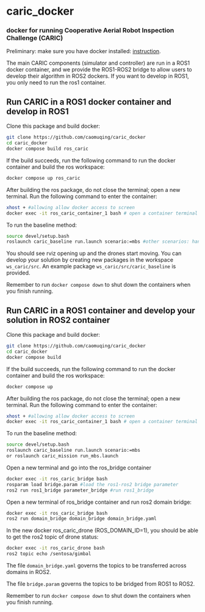 # caric_docker
### **docker for running Cooperative Aerial Robot Inspection Challenge (CARIC)**

Preliminary: make sure you have docker installed: [instruction](https://docs.docker.com/engine/install/ubuntu/).

The main CARIC components (simulator and controller) are run in a ROS1 docker container, and we provide the ROS1-ROS2 bridge to allow users to develop their algorithm in ROS2 dockers. If you want to develop in ROS1, you only need to run the ros1 container.

## Run CARIC in a ROS1 docker container and develop in ROS1
Clone this package and build docker:
```bash
git clone https://github.com/caomuqing/caric_docker
cd caric_docker
docker compose build ros_caric
```
If the build succeeds, run the following command to run the docker container and build the ros workspace:

```bash
docker compose up ros_caric
```
After building the ros package, do not close the terminal; open a new terminal. Run the following command to enter the container:

```bash
xhost + #allowing allow docker access to screen
docker exec -it ros_caric_container_1 bash # open a container terminal
```
To run the baseline method:
```bash
source devel/setup.bash
roslaunch caric_baseline run.launch scenario:=mbs #other scenarios: hangar, crane
```
You should see rviz opening up and the drones start moving. You can develop your solution by creating new packages in the workspace `ws_caric/src`. An example package `ws_caric/src/caric_baseline` is provided.

Remember to run `docker compose down` to shut down the containers when you finish running.


## Run CARIC in a ROS1 container and develop your solution in ROS2 container
Clone this package and build docker:
```bash
git clone https://github.com/caomuqing/caric_docker
cd caric_docker
docker compose build
```
If the build succeeds, run the following command to run the docker container and build the ros workspace:

```bash
docker compose up
```
After building the ros package, do not close the terminal; open a new terminal. Run the following command to enter the container:

```bash
xhost + #allowing allow docker access to screen
docker exec -it ros_caric_container_1 bash # open a container terminal
```
To run the baseline method:
```bash
source devel/setup.bash
roslaunch caric_baseline run.launch scenario:=mbs
or roslaunch caric_mission run_mbs.launch
```

Open a new terminal and go into the ros_bridge container
```bash
docker exec -it ros_caric_bridge bash
rosparam load bridge.param #load the ros1-ros2 bridge parameter
ros2 run ros1_bridge parameter_bridge #run ros1_bridge
```

Open a new terminal of ros_bridge container and run ros2 domain bridge:
```bash
docker exec -it ros_caric_bridge bash
ros2 run domain_bridge domain_bridge domain_bridge.yaml
```

In the new docker ros_caric_drone (ROS_DOMAIN_ID=1), you should be able to get the ros2 topic of drone status:
```bash
docker exec -it ros_caric_drone bash
ros2 topic echo /sentosa/gimbal
```

The file `domain_bridge.yaml` governs the topics to be transferred across domains in ROS2.

The file `bridge.param` governs the topics to be bridged from ROS1 to ROS2.

Remember to run `docker compose down` to shut down the containers when you finish running.

